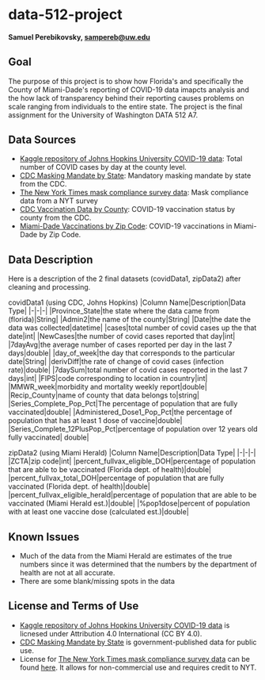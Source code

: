 # data-512-project
#### Samuel Perebikovsky, sampereb@uw.edu

## Goal
The purpose of this project is to show how Florida's and specifically the County of Miami-Dade's reporting of COVID-19 data imapcts analysis and the how lack of transparency behind their reporting causes problems on scale ranging from individuals to the entire state. The project is the final assignment for the University of Washington DATA 512 A7. 


## Data Sources
- [Kaggle repository of Johns Hopkins University COVID-19 data](https://www.kaggle.com/antgoldbloom/covid19-data-from-john-hopkins-university?select=RAW_us_confirmed_cases.csv): Total number of COVID cases by day at the county level.
- [CDC Masking Mandate by State](https://data.cdc.gov/Policy-Surveillance/U-S-State-and-Territorial-Public-Mask-Mandates-Fro/62d6-pm5i): Mandatory masking mandate by state from the CDC.
- [The New York Times mask compliance survey data](https://github.com/nytimes/covid-19-data/tree/master/mask-use): Mask compliance data from a NYT survey
- [CDC Vaccination Data by County](https://data.cdc.gov/Vaccinations/COVID-19-Vaccinations-in-the-United-States-County/8xkx-amqh/data): COVID-19 vaccination status by county from the CDC.
- [Miami-Dade Vaccinations by Zip Code](https://www.miamiherald.com/news/coronavirus/article254801602.html): COVID-19 vaccinations in Miami-Dade by Zip Code.


## Data Description


Here is a description of the 2 final datasets (covidData1, zipData2) after cleaning and processing.

covidData1 (using CDC, Johns Hopkins)
|Column Name|Description|Data Type|
|-|-|-|
|Province_State|the state where the data came from (florida)|String|
|Admin2|the name of the county|String|
|Date|the date the data was collected|datetime|
|cases|total number of covid cases up the that date|int|
|NewCases|the number of covid cases reported that day|int|
|7dayAvg|the average number of cases reported per day in the last 7 days|double|
|day_of_week|the day that corresponds to the particular date|String|
|derivDiff|the rate of change of covid cases (infection rate)|double|
|7daySum|total number of covid cases reported in the last 7 days|int|
|FIPS|code corresponding to location in country|int|
|MMWR_week|morbidity and mortality weekly report|double|
|Recip_County|name of county that data belongs to|string|
|Series_Complete_Pop_Pct|The percentage of population that are fully vaccinated|double|
|Administered_Dose1_Pop_Pct|the percentage of population that has at least 1 dose of vaccine|double|
|Series_Complete_12PlusPop_Pct|percentage of population over 12 years old fully vaccinated| double|

zipData2 (using Miami Herald)
|Column Name|Description|Data Type|
|-|-|-|
|ZCTA|zip code|int|
|percent_fullvax_eligible_DOH|percentage of population that are able to be vaccinated (Florida dept. of health)|double|
|percent_fullvax_total_DOH|percentage of population that are fully vaccinated (Florida dept. of health)|double|
|percent_fullvax_eligible_herald|percentage of population that are able to be vaccinated (Miami Herald est.)|double|
|%pop1dose|percent of population with at least one vaccine dose (calculated est.)|double|

## Known Issues
- Much of the data from the Miami Herald are estimates of the true numbers since it was determined that the numbers by the department of health are not at all accurate.
- There are some blank/missing spots in the data




## License and Terms of Use
- [Kaggle repository of Johns Hopkins University COVID-19 data](https://www.kaggle.com/antgoldbloom/covid19-data-from-john-hopkins-university?select=RAW_us_confirmed_cases.csv) is licnesed under Attribution 4.0 International (CC BY 4.0).
- [CDC Masking Mandate by State](https://data.cdc.gov/Policy-Surveillance/U-S-State-and-Territorial-Public-Mask-Mandates-Fro/62d6-pm5i) is government-published data for public use.
- License for [The New York Times mask compliance survey data](https://github.com/nytimes/covid-19-data/tree/master/mask-use) can be found [here](https://github.com/nytimes/covid-19-data/blob/master/LICENSE). It allows for non-commercial use and requires credit to NYT. 
